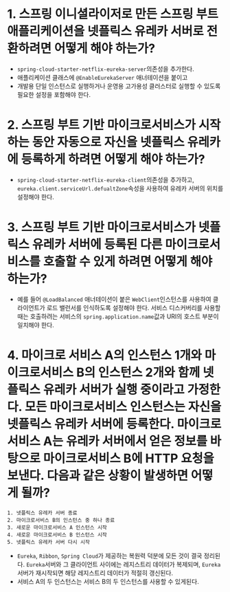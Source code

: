 # 1. 스프링 이니셜라이저로 만든 스프링 부트 애플리케이션을 넷플릭스 유레카 서버로 전환하려면 어떻게 해야 하는가?
- `spring-cloud-starter-netflix-eureka-server`의존성을 추가한다.
- 애플리케이션 클래스에 `@EnableEurekaServer` 애너테이션을 붙이고
- 개발용 단일 인스턴스로 실행하거나 운영용 고가용성 클러스터로 실행할 수 있도록 필요한 설정을 포함해야 한다.
# 2. 스프링 부트 기반 마이크로서비스가 시작하는 동안 자동으로 자신을 넷플릭스 유레카에 등록하게 하려면 어떻게 해야 하는가?
- `spring-cloud-starter-netflix-eureka-client`의존성을 추가하고, `eureka.client.serviceUrl.defualtZone`속성을 사용하여 유레카 서버의 위치를 설정해야 한다.
# 3. 스프링 부트 기반 마이크로서비스가 넷플릭스 유레카 서버에 등록된 다른 마이크로서비스를 호출할 수 있게 하려면 어떻게 해야 하는가?
- 예를 들어 `@LoadBalanced` 애너테이션이 붙은 `WebClient`인스턴스를 사용하여 클라이언트가 로드 밸런서를 인식하도록 설정해야 한다. 서비스 디스커버리를 사용할때는 호출하려는 서비스의 `spring.application.name`값과 URI의 호스트 부분이 일치해야 한다.
# 4. 마이크로 서비스 A의 인스턴스 1개와 마이크로서비스 B의 인스턴스 2개와 함께 넷플릭스 유레카 서버가 실행 중이라고 가정한다. 모든 마이크로서비스 인스턴스는 자신을 넷플릭스 유레카 서버에 등록한다. 마이크로서비스 A는 유레카 서버에서 얻은 정보를 바탕으로 마이크로서비스 B에 HTTP 요청을 보낸다. 다음과 같은 상황이 발생하면 어떻게 될까?
```
1. 넷플릭스 유레카 서버 종료
2. 마이크로서비스 B의 인스턴스 중 하나 종료
3. 새로운 마이크로서비스 A 인스턴스 시작
4. 새로운 마이크로서비스 B 인스턴스 시작
5. 넷플릭스 유레카 서버 다시 시작
```
- `Eureka`, `Ribbon`, `Spring Cloud`가 제공하는 복원력 덕분에 모든 것이 결국 정리된다. `Eureka`서버와 그 클라이언트 사이에는 레지스트리 데이터가 복제되며, `Eureka`서버가 재시작되면 해당 레지스트리 데이터가 적절히 갱신된다.
- 서비스 A의 두 인스턴스는 서비스 B의 두 인스턴스를 사용할 수 있게된다.